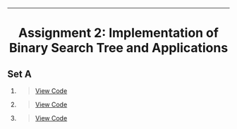 ***
<h1 align = "center">Assignment 2: Implementation of Binary Search Tree and Applications</h1>

<h2 align = "left">Set A</h2>

1. 
    > [View Code](Set-A/Q1)
2. 
    > [View Code](Set-A/Q2)
3. 
    > [View Code](Set-A/Q3)
